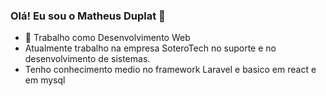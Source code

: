 ### Olá! Eu sou o Matheus Duplat 👋

- 🔭 Trabalho como Desenvolvimento Web
- Atualmente trabalho na empresa SoteroTech no suporte e no desenvolvimento de sistemas.
- Tenho conhecimento medio no framework Laravel e  basico em react e em mysql



<!--
**matheusduplat/matheusduplat** is a ✨ _special_ ✨ repository because its `README.md` (this file) appears on your GitHub profile.

Here are some ideas to get you started:

- 🔭 I’m currently working on ...
- 🌱 I’m currently learning ...
- 👯 I’m looking to collaborate on ...
- 🤔 I’m looking for help with ...
- 💬 Ask me about ...
- 📫 How to reach me: ...
- 😄 Pronouns: ...
- ⚡ Fun fact: ...
-->
